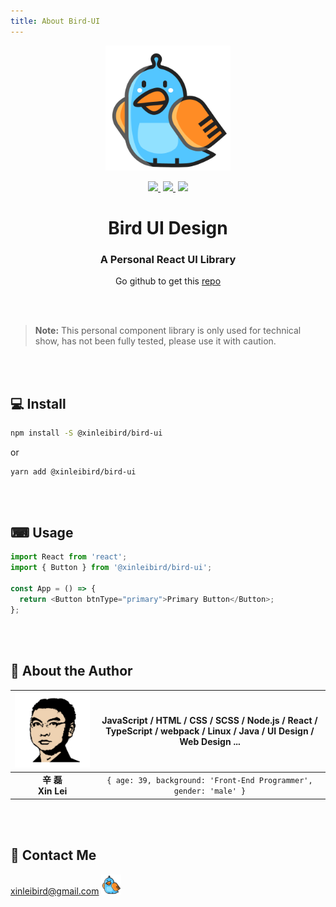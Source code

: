 ```yaml
---
title: About Bird-UI
---
```


<p align="center">
  <a href="https://xinleibird.github.io/bird-ui">
    <img width="200" src="https://raw.githubusercontent.com/xinleibird/bird-ui/master/public/logo512.png">
  </a>
</p>
<p align="center">
  <a href="https://github.com/xinleibird/bird-ui/blob/master/LICENSE">
    <img src="https://img.shields.io/badge/license-MIT-blue.svg">
  </a>
  <a href="https://www.npmjs.com/package/@xinleibird/bird-ui" style="margin-left: 4px;" >
    <img src="https://img.shields.io/npm/v/@xinleibird/bird-ui?color=%230B7CBD" >
  </a>
  <a href="https://travis-ci.com/github/xinleibird/bird-ui" style="margin-left: 4px;">
    <img src="https://travis-ci.com/xinleibird/bird-ui.svg?branch=master">
  </a>
</p>

<div align="center">
  <h1>Bird UI Design</h1>
  <h3>A Personal React UI Library</h3>
  <p> Go github to get this <a href="https://github.com/xinleibird/bird-ui">repo</a></p>
</div>

<br />
<br />

> **Note:** This personal component library is only used for technical show, has not been fully tested, please use it with caution.

<br />
<br />

## 💻 Install

```bash
npm install -S @xinleibird/bird-ui
```

or

```bash
yarn add @xinleibird/bird-ui
```

<br />
<br />

## ⌨ Usage

```js
import React from 'react';
import { Button } from '@xinleibird/bird-ui';

const App = () => {
  return <Button btnType="primary">Primary Button</Button>;
};
```

<br />
<br />

## 🎨 About the Author

| <div style="display: inline-block; width: 120px" >![avater][1]</div> | JavaScript / HTML / CSS / SCSS / Node.js / React / TypeScript / webpack / Linux / Java / UI Design / Web Design ... |
| :------------------------------------------------------------------: | :-----------------------------------------------------------------------------------------------------------------: |
|                        **辛 磊<br />Xin Lei**                        |                          `{ age: 39, background: 'Front-End Programmer', gender: 'male' }`                          |

<br />
<br />

## 📧 Contact Me

xinleibird@gmail.com <img src="https://raw.githubusercontent.com/xinleibird/bird-ui/master/public/logo48.png" width="32px" />

[1]: https://raw.githubusercontent.com/xinleibird/bird-ui/master/public/avatar.png

